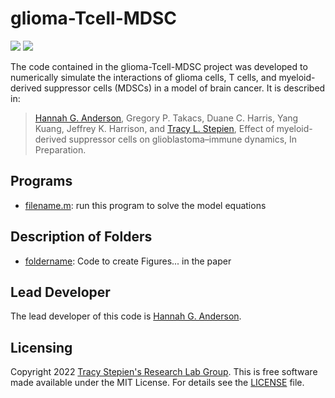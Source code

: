 # glioma-Tcell-MDSC

<a href="https://github.com/stepien-lab/glioma-Tcell-MDSC/"><img src="https://img.shields.io/badge/GitHub-stepien--lab%2Fglioma--Tcell--MDSC-blue" /></a> <a href="LICENSE"><img src="https://img.shields.io/badge/license-MIT-blue.svg" /></a>

The code contained in the glioma-Tcell-MDSC project was developed to numerically simulate the interactions of glioma cells, T cells, and myeloid-derived suppressor cells (MDSCs) in a model of brain cancer. It is described in:
>[Hannah G. Anderson](https://github.com/HannahGrace314), Gregory P. Takacs, Duane C. Harris, Yang Kuang, Jeffrey K. Harrison, and [Tracy L. Stepien](https://github.com/tstepien/), Effect of myeloid-derived suppressor cells on glioblastoma–immune dynamics, In Preparation.

## Programs
+ [filename.m](filename.m): run this program to solve the model equations

## Description of Folders
+ [foldername](foldername): Code to create Figures... in the paper

## Lead Developer
The lead developer of this code is [Hannah G. Anderson](https://github.com/HannahGrace314).

## Licensing
Copyright 2022 [Tracy Stepien's Research Lab Group](https://github.com/stepien-lab/). This is free software made available under the MIT License. For details see the [LICENSE](LICENSE) file.
